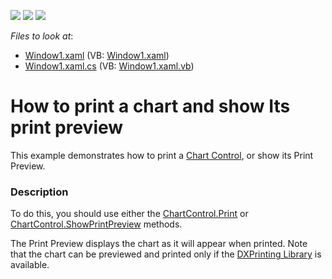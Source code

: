 <!-- default badges list -->
![](https://img.shields.io/endpoint?url=https://codecentral.devexpress.com/api/v1/VersionRange/128570057/22.2.2%2B)
[![](https://img.shields.io/badge/Open_in_DevExpress_Support_Center-FF7200?style=flat-square&logo=DevExpress&logoColor=white)](https://supportcenter.devexpress.com/ticket/details/T139338)
[![](https://img.shields.io/badge/📖_How_to_use_DevExpress_Examples-e9f6fc?style=flat-square)](https://docs.devexpress.com/GeneralInformation/403183)
<!-- default badges end -->
<!-- default file list -->
*Files to look at*:

* [Window1.xaml](./CS/Window1.xaml) (VB: [Window1.xaml](./VB/Window1.xaml))
* [Window1.xaml.cs](./CS/Window1.xaml.cs) (VB: [Window1.xaml.vb](./VB/Window1.xaml.vb))
<!-- default file list end -->
# How to print a chart and show Its print preview

This example demonstrates how to print a [Chart Control](https://docs.devexpress.com/WPF/117736/controls-and-libraries/charts-suite/chart-control), or show its Print Preview.

### Description

To do this, you should use either the [ChartControl.Print](https://docs.devexpress.com/WPF/DevExpress.Xpf.Charts.ChartControlBase.Print.overloads) or [ChartControl.ShowPrintPreview](https://docs.devexpress.com/WPF/DevExpress.Xpf.Charts.ChartControlBase.ShowPrintPreview.overloads) methods.

The Print Preview displays the chart as it will appear when printed. Note that the chart can be previewed and printed only if the [DXPrinting Library](https://docs.devexpress.com/WPF/7411/common-concepts/printing-and-exporting/printing-overview) is available.

